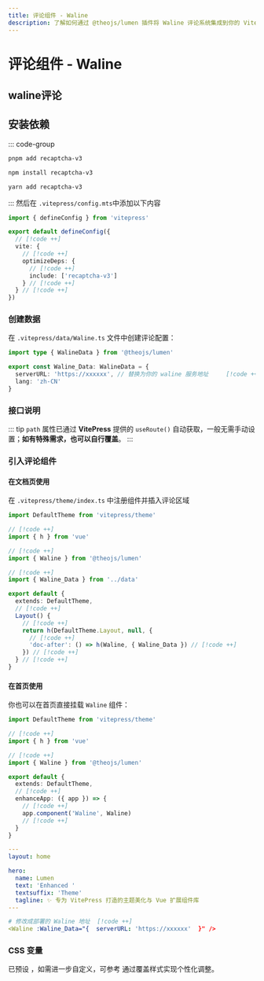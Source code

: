 ```yaml
---
title: 评论组件 - Waline
description: 了解如何通过 @theojs/lumen 插件将 Waline 评论系统集成到你的 VitePress 网站中。本指南包括数据配置、组件引入以及在文档页和首页启用评论功能的步骤，帮助你轻松为站点添加互动评论区。
---
```


# 评论组件 - Waline

## waline评论

<Links
  :items="[
    {
      name: '如何部署请查看 waline 文档',
      image: 'https://waline.js.org/logo.png',
      desc: '一款简洁、安全的评论系统。',
      link: 'https://waline.js.org/guide/get-started/',
      alt: 'waline icon'
    }
  ]"
/>

## 安装依赖

::: code-group

```sh [pnpm]
pnpm add recaptcha-v3
```

```sh [npm]
npm install recaptcha-v3
```

```sh [yarn]
yarn add recaptcha-v3
```

:::
然后在 `.vitepress/config.mts`中添加以下内容

```ts [.vitepress/config.mts]
import { defineConfig } from 'vitepress'

export default defineConfig({
  // [!code ++]
  vite: {
    // [!code ++]
    optimizeDeps: {
      // [!code ++]
      include: ['recaptcha-v3']
    } // [!code ++]
  } // [!code ++]
})
```

### 创建数据

在 `.vitepress/data/Waline.ts` 文件中创建评论配置：

```ts [.vitepress/data/Waline.ts]
import type { WalineData } from '@theojs/lumen'

export const Waline_Data: WalineData = {
  serverURL: 'https://xxxxxx', // 替换为你的 waline 服务地址     [!code ++]
  lang: 'zh-CN'
}
```

### 接口说明 <Pill name="查看 waline 接口说明文档"  link="https://waline.js.org/reference/client/props.html" image="https://waline.js.org/logo.png"   alt='waline icon'/>

::: tip
`path` 属性已通过 **VitePress** 提供的 `useRoute()` 自动获取，一般无需手动设置；**如有特殊需求，也可以自行覆盖**。
:::

### 引入评论组件

#### 在文档页使用

在 `.vitepress/theme/index.ts` 中注册组件并插入评论区域

```ts [.vitepress/theme/index.ts]
import DefaultTheme from 'vitepress/theme'

// [!code ++]
import { h } from 'vue'

// [!code ++]
import { Waline } from '@theojs/lumen'

// [!code ++]
import { Waline_Data } from '../data'

export default {
  extends: DefaultTheme,
  // [!code ++]
  Layout() {
    // [!code ++]
    return h(DefaultTheme.Layout, null, {
      // [!code ++]
      'doc-after': () => h(Waline, { Waline_Data }) // [!code ++]
    }) // [!code ++]
  } // [!code ++]
}
```

#### 在首页使用

你也可以在首页直接挂载 `Waline` 组件：

```ts [.vitepress/theme/index.ts]
import DefaultTheme from 'vitepress/theme'

// [!code ++]
import { h } from 'vue'

// [!code ++]
import { Waline } from '@theojs/lumen'

export default {
  extends: DefaultTheme,
  // [!code ++]
  enhanceApp: ({ app }) => {
    // [!code ++]
    app.component('Waline', Waline)
    // [!code ++]
  }
}
```

```yaml [.vitepress/index.md]
---
layout: home

hero:
  name: Lumen
  text: 'Enhanced '
  textsuffix: 'Theme'
  tagline: ✨ 专为 VitePress 打造的主题美化与 Vue 扩展组件库
---

# 修改成部署的 Waline 地址  [!code ++]
<Waline :Waline_Data="{  serverURL: 'https://xxxxxx'  }" />

```

### CSS 变量

已预设 <Pill name="部分 CSS 变量" link="https://github.com/Theo-Messi/lumen/blob/main/src/theme/components-var.css" icon="unjs:theme-colors" alt="iconify icon" />，如需进一步自定义，可参考 <Pill name="Waline 官方文档" link="https://waline.js.org/reference/client/style.html" image="https://waline.js.org/logo.png" alt="waline icon" /> 通过覆盖样式实现个性化调整。
